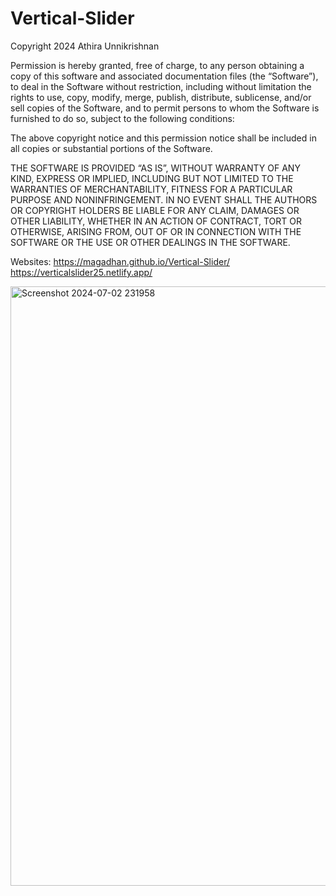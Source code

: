 # Vertical-Slider
Copyright 2024 Athira Unnikrishnan

Permission is hereby granted, free of charge, to any person obtaining a copy of this software and associated documentation files (the “Software”), to deal in the Software without restriction, including without limitation the rights to use, copy, modify, merge, publish, distribute, sublicense, and/or sell copies of the Software, and to permit persons to whom the Software is furnished to do so, subject to the following conditions:

The above copyright notice and this permission notice shall be included in all copies or substantial portions of the Software.

THE SOFTWARE IS PROVIDED “AS IS”, WITHOUT WARRANTY OF ANY KIND, EXPRESS OR IMPLIED, INCLUDING BUT NOT LIMITED TO THE WARRANTIES OF MERCHANTABILITY, FITNESS FOR A PARTICULAR PURPOSE AND NONINFRINGEMENT. IN NO EVENT SHALL THE AUTHORS OR COPYRIGHT HOLDERS BE LIABLE FOR ANY CLAIM, DAMAGES OR OTHER LIABILITY, WHETHER IN AN ACTION OF CONTRACT, TORT OR OTHERWISE, ARISING FROM, OUT OF OR IN CONNECTION WITH THE SOFTWARE OR THE USE OR OTHER DEALINGS IN THE SOFTWARE.

Websites: https://magadhan.github.io/Vertical-Slider/ <br>
          https://verticalslider25.netlify.app/

<img width="959" alt="Screenshot 2024-07-02 231958" src="https://github.com/magadhan/Vertical-Slider/assets/143823780/2dd4a5fa-375d-484e-bf10-1d6ab19139fb">
